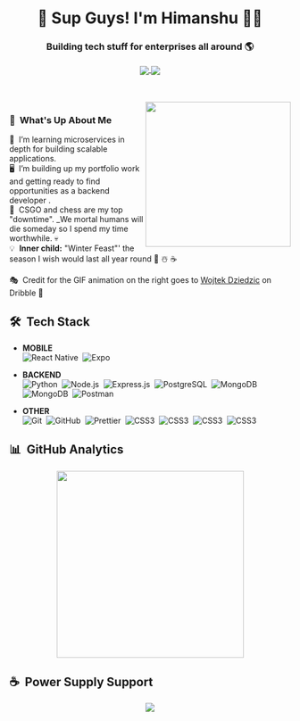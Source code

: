 <h1 align="center">
  👋 Sup Guys! I'm Himanshu 👨‍💻 
</h1>

<h3 align="center">
  Building tech stuff for enterprises all around 🌎
</h3>

<p align="center">
  <a href="https://twitter.com/theaffableguy">
    <img src="https://img.shields.io/twitter/follow/himanshu?logo=twitter&style=for-the-badge" align="center">        
  </a>
  <a href="https://instagram.com/himanshu.dy">
    <img src="https://img.shields.io/badge/Instagram-E4405F?style=for-the-badge&logo=instagram&logoColor=white" align="center">        
  </a>
</p>

<br />
<br />

<img src="https://cdn.dribbble.com/users/1464232/screenshots/3722893/animatin.gif" width="260px" height="auto" align="right">

### 🎅 &nbsp;What's Up About Me

 &nbsp;I’m learning microservices in depth for building scalable applications.\
🖥 &nbsp;I’m building up my portfolio work and getting ready to find opportunities as a backend developer .\
🦁 &nbsp;CSGO and chess are my top "downtime". _We mortal humans will die someday so I spend my time worthwhile. 💀\
💡 &nbsp;**Inner child:** "Winter Feast"' the season I wish would last all year round 🎄 ☃️ ☕

🎭 &nbsp;Credit for the GIF animation on the right goes to [Wojtek Dziedzic](https://dribbble.com/wojtekdesigns "Wojtek Dziedzic") on Dribble 👏

<!-- <br /> -->

## 🛠️ &nbsp;Tech Stack

- **MOBILE**\
<img src="https://img.shields.io/badge/React_Native-20232A?style=for-the-badge&logo=react&logoColor=61DAFB" alt="React Native">&nbsp;
<img src="https://img.shields.io/badge/Expo-000020?style=for-the-badge&logo=expo&logoColor=white" alt="Expo">&nbsp;

<!-- - **FRONTEND** -->
<!-- <img src="https://img.shields.io/badge/JavaScript-F7DF1E?style=for-the-badge&logo=javascript&logoColor=black" alt="JavaScript">&nbsp;
<img src="https://img.shields.io/badge/typescript%20-%23007ACC.svg?&style=for-the-badge&logo=typescript&logoColor=white" alt="TypeScript">&nbsp; -->
<!-- <img src="https://img.shields.io/badge/React-20232A?style=for-the-badge&logo=react&logoColor=61DAFB" alt="React">&nbsp;
<img src="https://img.shields.io/badge/redux-4B32C3?style=for-the-badge&logo=redux&logoColor=white" alt="Styled Components">&nbsp;
<img src="https://img.shields.io/badge/CSS3-1572B6?style=for-the-badge&logo=css3&logoColor=white" alt="CSS3">&nbsp;
<img src="https://img.shields.io/badge/HTML5-E34F26?style=for-the-badge&logo=html5&logoColor=white" alt="HTML5">&nbsp;
<img src="https://img.shields.io/badge/Material--UI-0081CB?style=for-the-badge&logo=material-ui&logoColor=white" alt="HTML5">&nbsp; -->
  
- **BACKEND**\
<img src="https://img.shields.io/badge/Python-000000?style=for-the-badge&logo=python&logoColor=yellow" alt="Python">&nbsp;
<img src="https://img.shields.io/badge/Node.js-339933?style=for-the-badge&logo=node.js&logoColor=white" alt="Node.js">&nbsp;
<img src="https://img.shields.io/badge/Express.js-000000?style=for-the-badge&logo=express&logoColor=white" alt="Express.js">&nbsp;
<img src="https://img.shields.io/badge/PostgreSQL-316192?style=for-the-badge&logo=postgresql&logoColor=white" alt="PostgreSQL">&nbsp;
<img src="https://img.shields.io/badge/MongoDB-47A248?style=for-the-badge&logo=mongodb&logoColor=white" alt="MongoDB">&nbsp;
<img src="https://img.shields.io/badge/MySQL-00000F?style=for-the-badge&logo=mysql&logoColor=white" alt="MongoDB">&nbsp;
<img src="https://img.shields.io/badge/Postman-FF6C37?style=for-the-badge&logo=Postman&logoColor=white" alt="Postman">&nbsp;
<img src="https://img.shields.io/badge/redis-%23DD0031.svg?&style=for-the-badge&logo=redis&logoColor=white" alt="">&nbsp;
<img src="https://img.shields.io/badge/Cassandra-1287B1?style=for-the-badge&logo=apache%20cassandra&logoColor=white" alt="">&nbsp;
<img src="https://img.shields.io/badge/Amazon AWS-FF9900?style=for-the-badge&logo=amazonaws&logoColor=white" alt="">&nbsp;

- **OTHER**\
<img src="https://img.shields.io/badge/git%20-%23F05033.svg?&style=for-the-badge&logo=git&logoColor=white" alt="Git">&nbsp;
<img src="https://img.shields.io/badge/GitHub-100000?style=for-the-badge&logo=github&logoColor=white" alt="GitHub">&nbsp;
<img src="https://img.shields.io/badge/docker-1A2B34?style=for-the-badge&logo=docker&logoColor=f7b93e" alt="Prettier">&nbsp;
<img src="https://img.shields.io/badge/Kubernetes-1572B6?style=for-the-badge&logo=kubernetes&logoColor=white" alt="CSS3">&nbsp;
<img src="https://img.shields.io/badge/Apache_Kafka-231F20?style=for-the-badge&logo=apache-kafka&logoColor=white" alt="CSS3">&nbsp;
<img src="https://img.shields.io/badge/rabbitmq-%23FF6600.svg?&style=for-the-badge&logo=rabbitmq&logoColor=white" alt="CSS3">&nbsp;
<img src="https://img.shields.io/badge/Kibana-005571?style=for-the-badge&logo=Kibana&logoColor=white" alt="CSS3">&nbsp;


## 📊 &nbsp;GitHub Analytics

<p align="center">
<!--   <a href="#"><img src="https://badges.pufler.dev/repos/hd-official-github"></a>
  <a href="#"><img src="https://badges.pufler.dev/commits/monthly/hd-official-github"></a>
  <a href="#"><img src="https://badges.pufler.dev/visits/hd-official-github/hd-official-github"></a>
  <a href="#"><img src="https://img.shields.io/github/followers/hd-official-github?label=followers"></a> -->
</p>

<p align="center">
  
  <a href="https://github.com/hd-official-github">
    <img src="https://github-readme-stats.vercel.app/api/top-langs/?username=hd-official-github&langs_count=10&layout=compact&theme=prussian&hide=stylus,scss,php,shell,dockerfile" width="335">
  </a>
</p>


## ☕️ &nbsp;Power Supply Support

<p align='center'>
  <a href="https://www.buymeacoffee.com/hdofficial"><img src="https://img.buymeacoffee.com/button-api/?text=Buy me a coffee&emoji=&slug=hdofficial&button_colour=ff813f&font_colour=000000&font_family=Cookie&outline_colour=000000&coffee_colour=FFDD00"></a>
</p>




<!--
**hd-official-github/hd-official-github** is a ✨ _special_ ✨ repository because its `README.md` (this file) appears on your GitHub profile.

Here are some ideas to get you started:

- 🔭 I’m currently working on ...
- 🌱 I’m currently learning ...
- 👯 I’m looking to collaborate on ...
- 🤔 I’m looking for help with ...
- 💬 Ask me about ...
- 📫 How to reach me: ...
- 😄 Pronouns: ...
- ⚡ Fun fact: ...
-->
